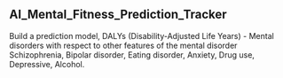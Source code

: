 ## AI_Mental_Fitness_Prediction_Tracker
Build a prediction model, DALYs (Disability-Adjusted Life Years) - Mental disorders with respect to other features of the mental disorder Schizophrenia, Bipolar disorder, Eating disorder, Anxiety, Drug use, Depressive, Alcohol.
